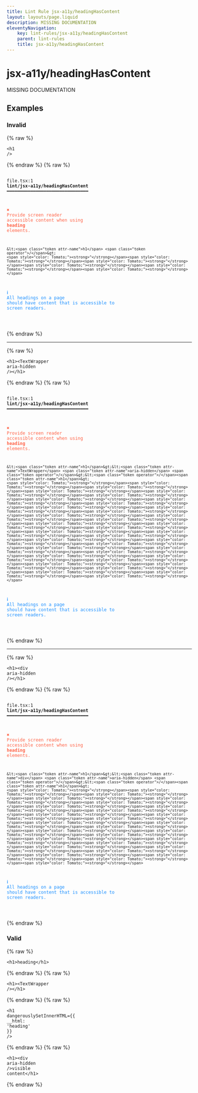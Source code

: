 ```yaml
---
title: Lint Rule jsx-a11y/headingHasContent
layout: layouts/page.liquid
description: MISSING DOCUMENTATION
eleventyNavigation:
	key: lint-rules/jsx-a11y/headingHasContent
	parent: lint-rules
	title: jsx-a11y/headingHasContent
---
```


# jsx-a11y/headingHasContent

MISSING DOCUMENTATION

<!-- EVERYTHING BELOW IS AUTOGENERATED. SEE SCRIPTS FOLDER FOR UPDATE SCRIPTS hash(8a2ccdeae3ca38fe5df869b82daa3ab73884db0c) -->

## Examples
### Invalid
{% raw %}<pre class="language-text"><code class="language-text"><<span class="token attr-name">h1</span> <span class="token operator">/</span>></code></pre>{% endraw %}
{% raw %}<pre class="language-text"><code class="language-text">
 <span style="text-decoration-style: dotted;">file.tsx:1</span> <strong>lint/jsx-a11y/headingHasContent</strong> ━━━━━━━━━━━━━━━━━━━━━━━━━━━━━━━

  <strong><span style="color: Tomato;">✖ </span></strong><span style="color: Tomato;">Provide screen reader accessible content when using </span><span style="color: Tomato;"><strong>heading</strong></span><span style="color: Tomato;"> elements.</span>

    &lt;<span class="token attr-name">h1</span> <span class="token operator">/</span>&gt;
    <span style="color: Tomato;"><strong>^</strong></span><span style="color: Tomato;"><strong>^</strong></span><span style="color: Tomato;"><strong>^</strong></span><span style="color: Tomato;"><strong>^</strong></span><span style="color: Tomato;"><strong>^</strong></span><span style="color: Tomato;"><strong>^</strong></span>

  <strong><span style="color: DodgerBlue;">ℹ </span></strong><span style="color: DodgerBlue;">All headings on a page should have content that is accessible to</span>
    <span style="color: DodgerBlue;">screen readers.</span>

</code></pre>{% endraw %}

---------------

{% raw %}<pre class="language-text"><code class="language-text"><<span class="token attr-name">h1</span>><<span class="token attr-name">TextWrapper</span> <span class="token attr-name">aria-hidden</span> <span class="token operator">/</span>><<span class="token operator">/</span><span class="token attr-name">h1</span>></code></pre>{% endraw %}
{% raw %}<pre class="language-text"><code class="language-text">
 <span style="text-decoration-style: dotted;">file.tsx:1</span> <strong>lint/jsx-a11y/headingHasContent</strong> ━━━━━━━━━━━━━━━━━━━━━━━━━━━━━━━

  <strong><span style="color: Tomato;">✖ </span></strong><span style="color: Tomato;">Provide screen reader accessible content when using </span><span style="color: Tomato;"><strong>heading</strong></span><span style="color: Tomato;"> elements.</span>

    &lt;<span class="token attr-name">h1</span>&gt;&lt;<span class="token attr-name">TextWrapper</span> <span class="token attr-name">aria-hidden</span> <span class="token operator">/</span>&gt;&lt;<span class="token operator">/</span><span class="token attr-name">h1</span>&gt;
    <span style="color: Tomato;"><strong>^</strong></span><span style="color: Tomato;"><strong>^</strong></span><span style="color: Tomato;"><strong>^</strong></span><span style="color: Tomato;"><strong>^</strong></span><span style="color: Tomato;"><strong>^</strong></span><span style="color: Tomato;"><strong>^</strong></span><span style="color: Tomato;"><strong>^</strong></span><span style="color: Tomato;"><strong>^</strong></span><span style="color: Tomato;"><strong>^</strong></span><span style="color: Tomato;"><strong>^</strong></span><span style="color: Tomato;"><strong>^</strong></span><span style="color: Tomato;"><strong>^</strong></span><span style="color: Tomato;"><strong>^</strong></span><span style="color: Tomato;"><strong>^</strong></span><span style="color: Tomato;"><strong>^</strong></span><span style="color: Tomato;"><strong>^</strong></span><span style="color: Tomato;"><strong>^</strong></span><span style="color: Tomato;"><strong>^</strong></span><span style="color: Tomato;"><strong>^</strong></span><span style="color: Tomato;"><strong>^</strong></span><span style="color: Tomato;"><strong>^</strong></span><span style="color: Tomato;"><strong>^</strong></span><span style="color: Tomato;"><strong>^</strong></span><span style="color: Tomato;"><strong>^</strong></span><span style="color: Tomato;"><strong>^</strong></span><span style="color: Tomato;"><strong>^</strong></span><span style="color: Tomato;"><strong>^</strong></span><span style="color: Tomato;"><strong>^</strong></span><span style="color: Tomato;"><strong>^</strong></span><span style="color: Tomato;"><strong>^</strong></span><span style="color: Tomato;"><strong>^</strong></span><span style="color: Tomato;"><strong>^</strong></span><span style="color: Tomato;"><strong>^</strong></span><span style="color: Tomato;"><strong>^</strong></span><span style="color: Tomato;"><strong>^</strong></span><span style="color: Tomato;"><strong>^</strong></span>

  <strong><span style="color: DodgerBlue;">ℹ </span></strong><span style="color: DodgerBlue;">All headings on a page should have content that is accessible to</span>
    <span style="color: DodgerBlue;">screen readers.</span>

</code></pre>{% endraw %}

---------------

{% raw %}<pre class="language-text"><code class="language-text"><<span class="token attr-name">h1</span>><<span class="token attr-name">div</span> <span class="token attr-name">aria-hidden</span> <span class="token operator">/</span>><<span class="token operator">/</span><span class="token attr-name">h1</span>></code></pre>{% endraw %}
{% raw %}<pre class="language-text"><code class="language-text">
 <span style="text-decoration-style: dotted;">file.tsx:1</span> <strong>lint/jsx-a11y/headingHasContent</strong> ━━━━━━━━━━━━━━━━━━━━━━━━━━━━━━━

  <strong><span style="color: Tomato;">✖ </span></strong><span style="color: Tomato;">Provide screen reader accessible content when using </span><span style="color: Tomato;"><strong>heading</strong></span><span style="color: Tomato;"> elements.</span>

    &lt;<span class="token attr-name">h1</span>&gt;&lt;<span class="token attr-name">div</span> <span class="token attr-name">aria-hidden</span> <span class="token operator">/</span>&gt;&lt;<span class="token operator">/</span><span class="token attr-name">h1</span>&gt;
    <span style="color: Tomato;"><strong>^</strong></span><span style="color: Tomato;"><strong>^</strong></span><span style="color: Tomato;"><strong>^</strong></span><span style="color: Tomato;"><strong>^</strong></span><span style="color: Tomato;"><strong>^</strong></span><span style="color: Tomato;"><strong>^</strong></span><span style="color: Tomato;"><strong>^</strong></span><span style="color: Tomato;"><strong>^</strong></span><span style="color: Tomato;"><strong>^</strong></span><span style="color: Tomato;"><strong>^</strong></span><span style="color: Tomato;"><strong>^</strong></span><span style="color: Tomato;"><strong>^</strong></span><span style="color: Tomato;"><strong>^</strong></span><span style="color: Tomato;"><strong>^</strong></span><span style="color: Tomato;"><strong>^</strong></span><span style="color: Tomato;"><strong>^</strong></span><span style="color: Tomato;"><strong>^</strong></span><span style="color: Tomato;"><strong>^</strong></span><span style="color: Tomato;"><strong>^</strong></span><span style="color: Tomato;"><strong>^</strong></span><span style="color: Tomato;"><strong>^</strong></span><span style="color: Tomato;"><strong>^</strong></span><span style="color: Tomato;"><strong>^</strong></span><span style="color: Tomato;"><strong>^</strong></span><span style="color: Tomato;"><strong>^</strong></span><span style="color: Tomato;"><strong>^</strong></span><span style="color: Tomato;"><strong>^</strong></span><span style="color: Tomato;"><strong>^</strong></span>

  <strong><span style="color: DodgerBlue;">ℹ </span></strong><span style="color: DodgerBlue;">All headings on a page should have content that is accessible to</span>
    <span style="color: DodgerBlue;">screen readers.</span>

</code></pre>{% endraw %}
### Valid
{% raw %}<pre class="language-text"><code class="language-text"><<span class="token attr-name">h1</span>>heading<<span class="token operator">/</span><span class="token attr-name">h1</span>></code></pre>{% endraw %}
{% raw %}<pre class="language-text"><code class="language-text"><<span class="token attr-name">h1</span>><<span class="token attr-name">TextWrapper</span> <span class="token operator">/</span>><<span class="token operator">/</span><span class="token attr-name">h1</span>></code></pre>{% endraw %}
{% raw %}<pre class="language-text"><code class="language-text"><<span class="token attr-name">h1</span> <span class="token attr-name">dangerouslySetInnerHTML</span><span class="token operator">=</span><span class="token punctuation">{</span><span class="token punctuation">{</span> <span class="token variable">__html</span><span class="token punctuation">:</span> <span class="token string">&apos;heading&apos;</span> <span class="token punctuation">}</span><span class="token punctuation">}</span> <span class="token operator">/</span>></code></pre>{% endraw %}
{% raw %}<pre class="language-text"><code class="language-text"><<span class="token attr-name">h1</span>><<span class="token attr-name">div</span> <span class="token attr-name">aria-hidden</span> <span class="token operator">/</span>>visible content<<span class="token operator">/</span><span class="token attr-name">h1</span>></code></pre>{% endraw %}
